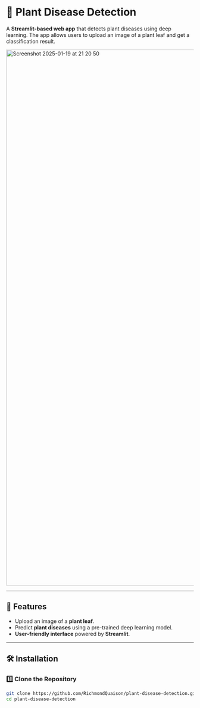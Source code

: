 # 🌱 Plant Disease Detection

A **Streamlit-based web app** that detects plant diseases using deep learning. The app allows users to upload an image of a plant leaf and get a classification result.

<img width="1440" alt="Screenshot 2025-01-19 at 21 20 50" src="https://github.com/user-attachments/assets/7b098971-d902-4213-a6d0-8e9887a54ed3" />
  <!-- Replace with an actual screenshot link -->

---

## 🚀 Features
- Upload an image of a **plant leaf**.
- Predict **plant diseases** using a pre-trained deep learning model.
- **User-friendly interface** powered by **Streamlit**.

---

## 🛠 Installation

### **1️⃣ Clone the Repository**
```bash
git clone https://github.com/RichmondQuaison/plant-disease-detection.git
cd plant-disease-detection
